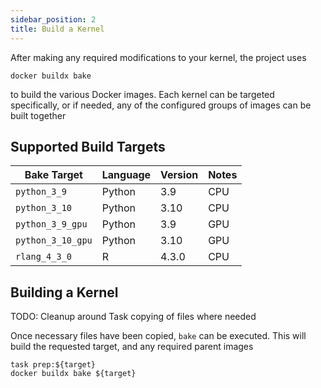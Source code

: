 ```yaml
---
sidebar_position: 2
title: Build a Kernel
---
```


After making any required modifications to your kernel, the project uses
```shell
docker buildx bake
```

to build the various Docker images. Each kernel can be targeted specifically,
or if needed, any of the configured groups of images can be built together

## Supported Build Targets
| Bake Target | Language | Version | Notes                 |
|---|---|---|---|
| `python_3_9` | Python | 3.9 | CPU |
| `python_3_10` | Python | 3.10 | CPU |
| `python_3_9_gpu` | Python | 3.9 | GPU |
| `python_3_10_gpu` | Python | 3.10 | GPU |
| `rlang_4_3_0` | R | 4.3.0 | CPU |

## Building a Kernel

TODO: Cleanup around Task copying of files where needed

Once necessary files have been copied, `bake` can be executed. This will build
the requested target, and any required parent images
```
task prep:${target}
docker buildx bake ${target}
```
